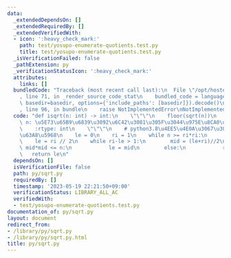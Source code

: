 ```yaml
---
data:
  _extendedDependsOn: []
  _extendedRequiredBy: []
  _extendedVerifiedWith:
  - icon: ':heavy_check_mark:'
    path: test/yosupo-enumerate-quotients.test.py
    title: test/yosupo-enumerate-quotients.test.py
  _isVerificationFailed: false
  _pathExtension: py
  _verificationStatusIcon: ':heavy_check_mark:'
  attributes:
    links: []
  bundledCode: "Traceback (most recent call last):\n  File \"/opt/hostedtoolcache/Python/3.8.16/x64/lib/python3.8/site-packages/onlinejudge_verify/documentation/build.py\"\
    , line 71, in _render_source_code_stat\n    bundled_code = language.bundle(stat.path,\
    \ basedir=basedir, options={'include_paths': [basedir]}).decode()\n  File \"/opt/hostedtoolcache/Python/3.8.16/x64/lib/python3.8/site-packages/onlinejudge_verify/languages/python.py\"\
    , line 96, in bundle\n    raise NotImplementedError\nNotImplementedError\n"
  code: "def isqrt(n: int) -> int:\n    \"\"\"\n    floor(sqrt(n))\n    :param int\
    \ n: \u5E73\u65B9\u6839\u3092\u6C42\u3081\u305F\u3044\u975E\u8CA0\u6574\u6570\n\
    \    :rtype: int\n    \"\"\"\n    # python3.8\u4EE5\u4E0A\u3067\u306Fmath.isqrt\u3092\
    \u63A8\u5968\n    le = 0\n    ri = 1\n    while n >= ri*ri:\n        ri <<= 1\n\
    \    le = ri // 2\n    while ri-le > 1:\n        mid = (le+ri)//2\n        if\
    \ mid*mid <= n:\n            le = mid\n        else:\n            ri = mid\n \
    \   return le\n"
  dependsOn: []
  isVerificationFile: false
  path: py/sqrt.py
  requiredBy: []
  timestamp: '2023-05-19 22:21:50+09:00'
  verificationStatus: LIBRARY_ALL_AC
  verifiedWith:
  - test/yosupo-enumerate-quotients.test.py
documentation_of: py/sqrt.py
layout: document
redirect_from:
- /library/py/sqrt.py
- /library/py/sqrt.py.html
title: py/sqrt.py
---
```

